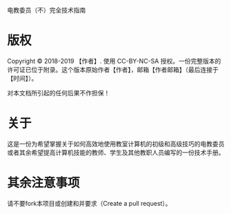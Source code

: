 电教委员（不）完全技术指南
# 版权
Copyright © 2018-2019 【作者】.
使用 CC-BY-NC-SA 授权。一份完整版本的许可证已位于附录。这个版本原始作者【作者】，邮箱【作者邮箱】（最后连接于【时间】）。

对本文档所引起的任何后果不作担保！

# 关于
这是一份为希望掌握关于如何高效地使用教室计算机的初级和高级技巧的电教委员或者其余希望提高计算机技能的教师、学生及其他教职人员编写的一份技术手册。

# 其余注意事项
请不要fork本项目或创建和并要求（Create a pull request）。
